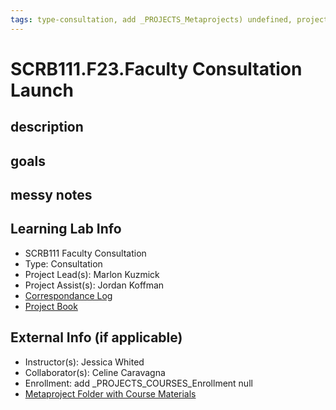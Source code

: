 ```yaml
---
tags: type-consultation, add _PROJECTS_Metaprojects) undefined, project, project-launch
---
```


# SCRB111.F23.Faculty Consultation Launch

## description 

## goals 

## messy notes

## Learning Lab Info
* SCRB111 Faculty Consultation
* Type: Consultation
* Project Lead(s): Marlon Kuzmick
* Project Assist(s): Jordan Koffman
* [Correspondance Log](https://drive.google.com/drive/folders/1X-M7RNbGCHlTWYhSqnK7aVakHwwXODTU?usp=drive_link)
* [Project Book](https://hackmd.io/@ll-23-24/S1F5pxrR3)

## External Info (if applicable)
* Instructor(s): Jessica Whited
* Collaborator(s): Celine Caravagna
* Enrollment: add _PROJECTS_COURSES_Enrollment null
* [Metaproject Folder with Course Materials](https://drive.google.com/drive/folders/194JZlv4Ajf5qmQY51EFoYGiXBrTb7AM2)






